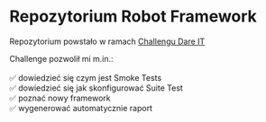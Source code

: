 # Repozytorium Robot Framework
Repozytorium powstało w ramach <a href="https://www.dareit.io/">Challengu Dare IT</a> 
 
Challenge pozwolił mi m.in.:<br><br>
✅ dowiedzieć się czym jest Smoke Tests<br>
✅ dowiedzieć się jak skonfigurować Suite Test<br>
✅ poznać nowy framework<br>
✅ wygenerować automatycznie raport

